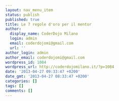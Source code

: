 ```yaml
---
layout: nav_menu_item
status: publish
published: true
title: Le 7 regole d'oro per il mentor
author:
  display_name: CoderDojo Milano
  login: admin
  email: coderdojomi@gmail.com
  url: ''
author_login: admin
author_email: coderdojomi@gmail.com
wordpress_id: 1084
wordpress_url: http://coderdojomilano.it/?p=1084
date: '2013-04-27 09:33:47 +0200'
date_gmt: '2013-04-27 08:33:47 +0200'
categories: []
tags: []
comments: []
---
```


